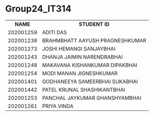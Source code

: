 # Group24_IT314

<table style="width:100%">
  <tr>
    <td><b><center>NAME</center></b></td>
    <td><b><center>STUDENT ID</center></b></td>
  </tr>
  <tr>
    <td>202001259 </td>
    <td>ADITI DAS</td>
  </tr>
   <tr>
    <td>202001238 </td>
    <td>BRAHMBHATT AAYUSH PRAGNESHKUMAR</td>
  </tr> 
  <tr>
    <td>202001273 </td>
    <td>JOSHI HEMANGI SANJAYBHAI</td>
  </tr>
   <tr>
    <td>202001243 </td>
    <td>DHANJA JAIMIN NARENDRABHAI</td>
  </tr>
   <tr>
    <td>202001248 </td>
    <td>MAKAVANA KISHANKUMAR DIPAKBHAI</td>
  </tr>
   <tr>
    <td>202001254 </td>
    <td>MODI MANAN JIGNESHKUMAR</td>
  </tr>
   <tr>
    <td>202001401 </td>
    <td>GODHANEEYA SAMEERBHAI SUKABHAI</td>
  </tr>
   <tr>
    <td>202001442 </td>
    <td>PATEL KRUNAL SHASHIKANTBHAI</td>
  </tr>
   <tr>
    <td>202001253 </td>
    <td>PANCHAL JAYKUMAR GHANSHYAMBHAI</td>
  </tr>
  <tr>
    <td>202001261 </td>
    <td>PRIYA VINDA</td>
  </tr>
</table>


